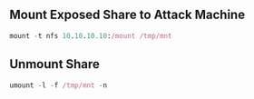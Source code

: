 ## Mount Exposed Share to Attack Machine

```nix
mount -t nfs 10.10.10.10:/mount /tmp/mnt
```

## Unmount Share

```nix
umount -l -f /tmp/mnt -n
```